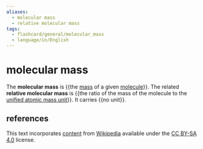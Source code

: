 ```yaml
---
aliases:
  - molecular mass
  - relative molecular mass
tags:
  - flashcard/general/molecular_mass
  - language/in/English
---
```


# molecular mass

The __molecular mass__ is {{the [mass](mass.md) of a given [molecule](molecule.md)}}. The related __relative molecular mass__ is {{the ratio of the mass of the molecule to the [unified atomic mass unit](dalton%20(unit).md)}}. It carries {{no unit}}. <!--SR:!2025-09-10,681,330!2024-08-10,356,290!2027-11-04,1208,334-->

## references

This text incorporates [content](https://en.wikipedia.org/wiki/molecular_mass) from [Wikipedia](Wikipedia.md) available under the [CC BY-SA 4.0](https://creativecommons.org/licenses/by-sa/4.0/) license.

